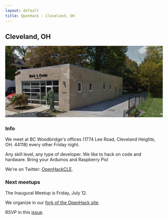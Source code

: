 ```yaml
---
layout: default
title: OpenHack - Cleveland, OH
---
```


## Cleveland, OH

![Photo of your meetup or city!](/cleveland/office.png)

### Info

We meet at BC Woodbridge's offices (1774 Lee Road, Cleveland Heights, OH.  44118) every other Friday night.

Any skill level, any type of developer.  We like to hack on code and hardware.  Bring your Arduinos and Raspberry Pis!

We're on Twitter: [OpenHackCLE](http://twitter.com/openhackcle).

### Next meetups

The Inaugural Meetup is Friday, July 12.

We organize in our [fork of the OpenHack site](https://github.com/woodbridge/openhack.github.com/).

RSVP in this [issue](https://github.com/woodbridge/openhack.github.com/issues/1).